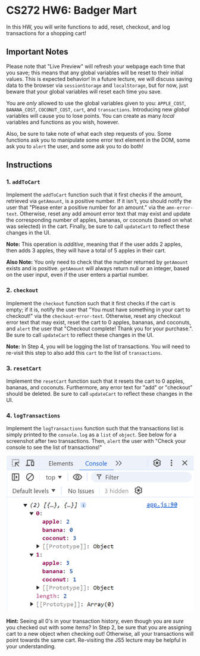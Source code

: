 # CS272 HW6: Badger Mart

In this HW, you will write functions to add, reset, checkout, and log transactions for a shopping cart!

## Important Notes

Please note that "Live Preview" will refresh your webpage each time that you save; this means that any global variables will be reset to their initial values. This is expected behavior! In a future lecture, we will discuss saving data to the browser via `sessionStorage` and `localStorage`, but for now, just beware that your global variables will reset each time you save.

You are *only* allowed to use the global variables given to you: `APPLE_COST`, `BANANA_COST`, `COCONUT_COST`, `cart`, and `transactions`. Introducing new *global* variables will cause you to lose points. You can create as many *local* variables and functions as you wish, however.

Also, be sure to take note of what each step requests of you. Some functions ask you to manipulate some error text element in the DOM, some ask you to `alert` the user, and some ask you to do both!  

## Instructions

### 1. `addToCart`

Implement the `addToCart` function such that it first checks if the amount, retrieved via `getAmount`, is a positive number. If it isn't, you should notify the user that "Please enter a positive number for an amount." via the `amn-error-text`. Otherwise, reset any add amount error text that may exist and update the corresponding number of apples, bananas, or coconuts (based on what was selected) in the cart. Finally, be sure to call `updateCart` to reflect these changes in the UI.

**Note:** This operation is *additive*, meaning that if the user adds 2 apples, then adds 3 apples, they will have a total of 5 apples in their cart.

**Also Note:** You only need to check that the number returned by `getAmount` exists and is positive. `getAmount` will always return null or an integer, based on the user input, even if the user enters a partial number.

### 2. `checkout`

Implement the `checkout` function such that it first checks if the cart is empty; if it is, notify the user that "You must have something in your cart to checkout!" via the `checkout-error-text`. Otherwise, reset any checkout error text that may exist, reset the cart to 0 apples, bananas, and coconuts, and `alert` the user that "Checkout complete! Thank you for your purchase.". Be sure to call `updateCart` to reflect these changes in the UI.

**Note:** In Step 4, you will be logging the list of transactions. You will need to re-visit this step to also add this `cart` to the list of `transactions`.

### 3. `resetCart`

Implement the `resetCart` function such that it resets the cart to 0 apples, bananas, and coconuts. Furthermore, any error text for "add" or "checkout" should be deleted. Be sure to call `updateCart` to reflect these changes in the UI.

### 4. `logTransactions`

Implement the `logTransactions` function such that the transactions list is simply printed to the `console.log` as a `list` of `object`. See below for a screenshot after two transactions. Then, `alert` the user with "Check your console to see the list of transactions!"

![An example screenshot of 2 transactions logged to the console.](_figures/step4_transactions_example.png)

**Hint:** Seeing all 0's in your transaction history, even though you are *sure* you checked out with some items? In Step 2, be sure that you are assigning cart to a new object when checking out! Otherwise, all your transactions will point towards the same cart. Re-visiting the JS5 lecture may be helpful in your understanding.
